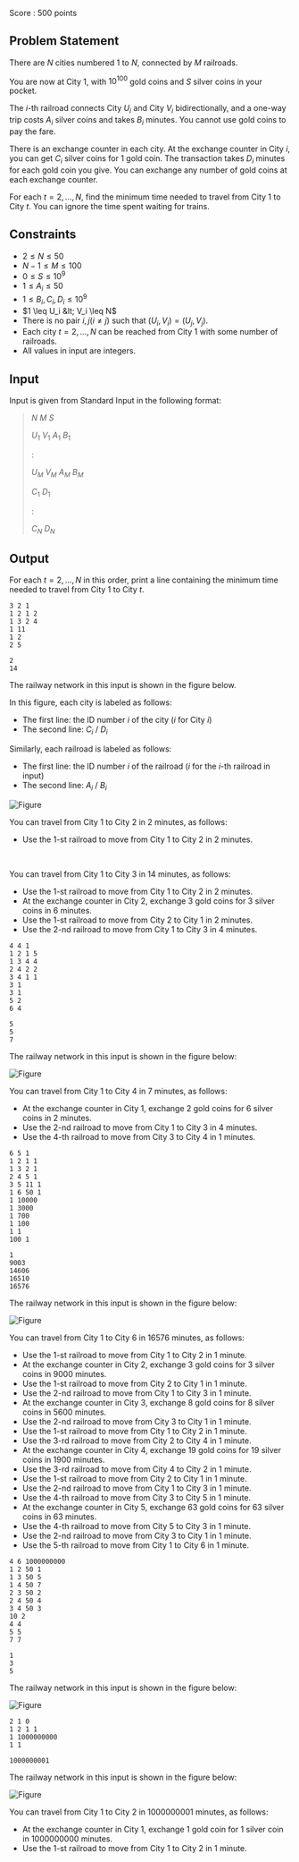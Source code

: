 Score : $500$ points

## Problem Statement

There are $N$ cities numbered $1$ to $N$, connected by $M$ railroads.

You are now at City $1$, with $10^{100}$ gold coins and $S$ silver coins in your pocket.

The $i$-th railroad connects City $U_i$ and City $V_i$ bidirectionally, and a one-way trip costs $A_i$ silver coins and takes $B_i$ minutes.
You cannot use gold coins to pay the fare.

There is an exchange counter in each city. At the exchange counter in City $i$, you can get $C_i$ silver coins for $1$ gold coin.
The transaction takes $D_i$ minutes for each gold coin you give.
You can exchange any number of gold coins at each exchange counter.

For each $t=2, ..., N$, find the minimum time needed to travel from City $1$ to City $t$. You can ignore the time spent waiting for trains.

## Constraints

- $2 \leq N \leq 50$
- $N-1 \leq M \leq 100$
- $0 \leq S \leq 10^9$
- $1 \leq A_i \leq 50$
- $1 \leq B_i,C_i,D_i \leq 10^9$
- $1 \leq U_i &lt; V_i \leq N$
- There is no pair $i, j(i \neq j)$ such that $(U_i,V_i)=(U_j,V_j)$.
- Each city $t=2,...,N$ can be reached from City $1$ with some number of railroads.
- All values in input are integers.

## Input

Input is given from Standard Input in the following format:

> $N$ $M$ $S$
> 
> $U_1$ $V_1$ $A_1$ $B_1$
> 
> $:$
> 
> $U_M$ $V_M$ $A_M$ $B_M$
> 
> $C_1$ $D_1$
> 
> $:$
> 
> $C_N$ $D_N$

## Output

For each $t=2, ..., N$ in this order, print a line containing the minimum time needed to travel from City $1$ to City $t$.

```input1
3 2 1
1 2 1 2
1 3 2 4
1 11
1 2
2 5
```

```output1
2
14
```

The railway network in this input is shown in the figure below.

In this figure, each city is labeled as follows:

- The first line: the ID number $i$ of the city ($i$ for City $i$)
- The second line: $C_i$ / $D_i$

Similarly, each railroad is labeled as follows:

- The first line: the ID number $i$ of the railroad ($i$ for the $i$-th railroad in input)
- The second line: $A_i$ / $B_i$

![Figure](https://img.atcoder.jp/ghi/83f6a1d296d017f40372ea1e1d3b26e5.png)

You can travel from City $1$ to City $2$ in $2$ minutes, as follows:

- Use the $1$-st railroad to move from City $1$ to City $2$ in $2$ minutes.

<br>

You can travel from City $1$ to City $3$ in $14$ minutes, as follows:

- Use the $1$-st railroad to move from City $1$ to City $2$ in $2$ minutes.
- At the exchange counter in City $2$, exchange $3$ gold coins for $3$ silver coins in $6$ minutes.
- Use the $1$-st railroad to move from City $2$ to City $1$ in $2$ minutes.
- Use the $2$-nd railroad to move from City $1$ to City $3$ in $4$ minutes.

```input2
4 4 1
1 2 1 5
1 3 4 4
2 4 2 2
3 4 1 1
3 1
3 1
5 2
6 4
```

```output2
5
5
7
```

The railway network in this input is shown in the figure below:

![Figure](https://img.atcoder.jp/ghi/a081a72c42da7902a30f29f981c368d0.png)

You can travel from City $1$ to City $4$ in $7$ minutes, as follows:

- At the exchange counter in City $1$, exchange $2$ gold coins for $6$ silver coins in $2$ minutes.
- Use the $2$-nd railroad to move from City $1$ to City $3$ in $4$ minutes.
- Use the $4$-th railroad to move from City $3$ to City $4$ in $1$ minutes.

```input3
6 5 1
1 2 1 1
1 3 2 1
2 4 5 1
3 5 11 1
1 6 50 1
1 10000
1 3000
1 700
1 100
1 1
100 1
```

```output3
1
9003
14606
16510
16576
```

The railway network in this input is shown in the figure below:

![Figure](https://img.atcoder.jp/ghi/c61c66a7977129c9ef86c6770b37acba.png)

You can travel from City $1$ to City $6$ in $16576$ minutes, as follows:

- Use the $1$-st railroad to move from City $1$ to City $2$ in $1$ minute.
- At the exchange counter in City $2$, exchange $3$ gold coins for $3$ silver coins in $9000$ minutes.
- Use the $1$-st railroad to move from City $2$ to City $1$ in $1$ minute.
- Use the $2$-nd railroad to move from City $1$ to City $3$ in $1$ minute.
- At the exchange counter in City $3$, exchange $8$ gold coins for $8$ silver coins in $5600$ minutes.
- Use the $2$-nd railroad to move from City $3$ to City $1$ in $1$ minute.
- Use the $1$-st railroad to move from City $1$ to City $2$ in $1$ minute.
- Use the $3$-rd railroad to move from City $2$ to City $4$ in $1$ minute.
- At the exchange counter in City $4$, exchange $19$ gold coins for $19$ silver coins in $1900$ minutes.
- Use the $3$-rd railroad to move from City $4$ to City $2$ in $1$ minute.
- Use the $1$-st railroad to move from City $2$ to City $1$ in $1$ minute.
- Use the $2$-nd railroad to move from City $1$ to City $3$ in $1$ minute.
- Use the $4$-th railroad to move from City $3$ to City $5$ in $1$ minute.
- At the exchange counter in City $5$, exchange $63$ gold coins for $63$ silver coins in $63$ minutes.
- Use the $4$-th railroad to move from City $5$ to City $3$ in $1$ minute.
- Use the $2$-nd railroad to move from City $3$ to City $1$ in $1$ minute.
- Use the $5$-th railroad to move from City $1$ to City $6$ in $1$ minute.

```input4
4 6 1000000000
1 2 50 1
1 3 50 5
1 4 50 7
2 3 50 2
2 4 50 4
3 4 50 3
10 2
4 4
5 5
7 7
```

```output4
1
3
5
```

The railway network in this input is shown in the figure below:

![Figure](https://img.atcoder.jp/ghi/bfbde2d55baea1e0487f80a62ef9b4ab.png)

```input5
2 1 0
1 2 1 1
1 1000000000
1 1
```

```output5
1000000001
```

The railway network in this input is shown in the figure below:

![Figure](https://img.atcoder.jp/ghi/16b8d5c94640ed5b38c0863716196890.png)

You can travel from City $1$ to City $2$ in $1000000001$ minutes, as follows:

- At the exchange counter in City $1$, exchange $1$ gold coin for $1$ silver coin in $1000000000$ minutes.
- Use the $1$-st railroad to move from City $1$ to City $2$ in $1$ minute.